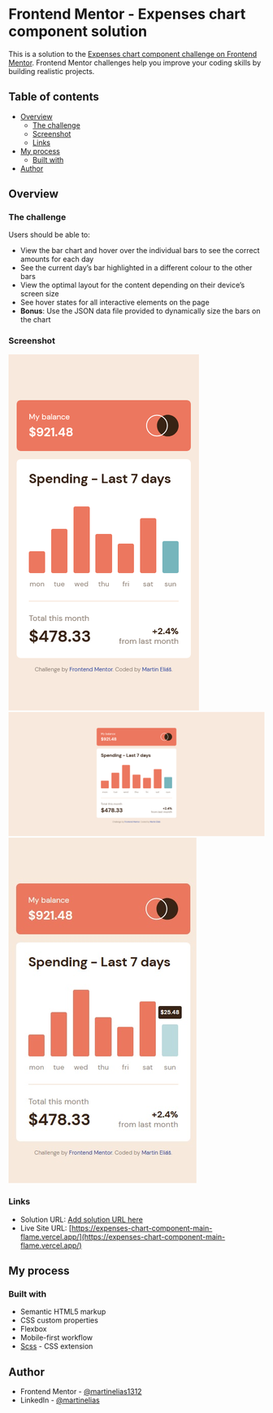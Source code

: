 # Frontend Mentor - Expenses chart component solution

This is a solution to the [Expenses chart component challenge on Frontend Mentor](https://www.frontendmentor.io/challenges/expenses-chart-component-e7yJBUdjwt). Frontend Mentor challenges help you improve your coding skills by building realistic projects. 

## Table of contents

- [Overview](#overview)
  - [The challenge](#the-challenge)
  - [Screenshot](#screenshot)
  - [Links](#links)
- [My process](#my-process)
  - [Built with](#built-with)
- [Author](#author)

## Overview

### The challenge

Users should be able to:

- View the bar chart and hover over the individual bars to see the correct amounts for each day
- See the current day’s bar highlighted in a different colour to the other bars
- View the optimal layout for the content depending on their device’s screen size
- See hover states for all interactive elements on the page
- **Bonus**: Use the JSON data file provided to dynamically size the bars on the chart

### Screenshot

![./screenshots/375px.png](./screenshots/375px.png)
![./screenshots/1440px.png](./screenshots/1440px.png)
![./screenshots/active.jpg](./screenshots/active.jpg)

### Links

- Solution URL: [Add solution URL here](https://your-solution-url.com)
- Live Site URL: [https://expenses-chart-component-main-flame.vercel.app/](https://expenses-chart-component-main-flame.vercel.app/)

## My process

### Built with

- Semantic HTML5 markup
- CSS custom properties
- Flexbox
- Mobile-first workflow
- [Scss](https://sass-lang.com/) - CSS extension

## Author

- Frontend Mentor - [@martinelias1312](https://www.frontendmentor.io/profile/martinelias1312)
- LinkedIn - [@martinelias](https://www.linkedin.com/in/martin-eli%C3%A1%C5%A1-455550209/)